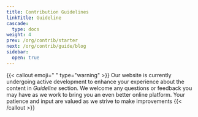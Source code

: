 ```yaml
---
title: Contribution Guidelines
linkTitle: Guideline
cascade:
  type: docs
weight: 4
prev: /org/contrib/starter
next: /org/contrib/guide/blog
sidebar:
  open: true
---
```


{{< callout emoji=" " type="warning" >}}
Our website is currently undergoing active development to enhance your experience about the content in *Guideline* section. We welcome any questions or feedback you may have as we work to bring you an even better online platform. Your patience and input are valued as we strive to make improvements
{{< /callout >}}
